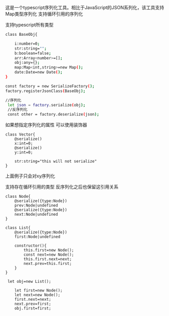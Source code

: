 
这是一个typescript序列化工具。相比于JavaScript的JSON系列化，该工具支持Map类型序列化 支持循环引用的序列化

支持typescript所有类型
```bash
class BaseObj{

    i:number=0;
    str:string="";
    b:boolean=false;
    arr:Array<number>=[];
    obj:any={};
    map:Map<int,string>=new Map();
    date:Date=new Date();
}

const factory = new SerializeFactory();
factory.registerJsonClass(BaseObj);

//序列化
 let json = factory.serialize(obj);
 //反序列化
 const other = factory.deserialize(json);
```

如果想指定序列化的属性 可以使用装饰器
```
class Vector{
    @serialize()
    x:int=0;
    @serialize()
    y:int=0;

    str:string="this will not serialize" 
}
```
上面例子只会对xy序列化

支持存在循环引用的类型 反序列化之后也保留这引用关系
```
class Node{
    @serialize({type:Node})
    prev:Node|undefined
    @serialize({type:Node})
    next:Node|undefined
}

class List{
    @serialize({type:Node})
    first:Node|undefined

    constructor(){
        this.first=new Node();
        const next=new Node();
        this.first.next=next;
        next.prev=this.first;
    }
}

 let obj=new List();
    
    let first=new Node();
    let next=new Node();
    first.next=next;
    next.prev=first;
    obj.first=first;
```
